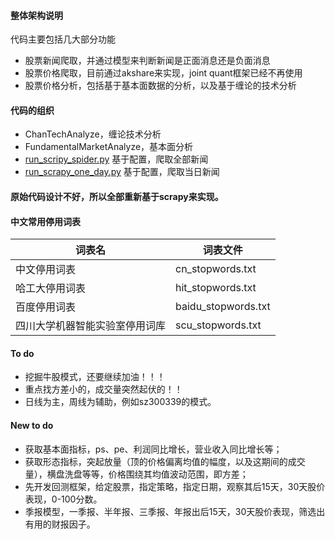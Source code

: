 #### 整体架构说明
代码主要包括几大部分功能
*   股票新闻爬取，并通过模型来判断新闻是正面消息还是负面消息
*   股票价格爬取，目前通过akshare来实现，joint quant框架已经不再使用
*   股票价格分析，包括基于基本面数据的分析，以及基于缠论的技术分析

#### 代码的组织
* ChanTechAnalyze，缠论技术分析
* FundamentalMarketAnalyze，基本面分析
* [run_scripy_spider.py](src%2Frun_scripy_spider.py) 基于配置，爬取全部新闻
* [run_scrapy_one_day.py](src%2Frun_scrapy_one_day.py) 基于配置，爬取当日新闻

#### 原始代码设计不好，所以全部重新基于scrapy来实现。

#### 中文常用停用词表

| 词表名 | 词表文件 |
| ---- | ---- |
| 中文停用词表                   | cn\_stopwords.txt    |
| 哈工大停用词表                 | hit\_stopwords.txt   |
| 百度停用词表                   | baidu\_stopwords.txt |
| 四川大学机器智能实验室停用词库 | scu\_stopwords.txt   |

#### To do
*   挖掘牛股模式，还要继续加油！！！
*   重点找方差小的，成交量突然起伏的！！
*   日线为主，周线为辅助，例如sz300339的模式。

#### New to do
*   获取基本面指标，ps、pe、利润同比增长，营业收入同比增长等；
*   获取形态指标，突起放量（顶的价格偏离均值的幅度，以及这期间的成交量），横盘洗盘等等，价格围绕其均值波动范围，即方差；
*   先开发回测框架，给定股票，指定策略，指定日期，观察其后15天，30天股价表现，0-100分数。
*   季报模型，一季报、半年报、三季报、年报出后15天，30天股价表现，筛选出有用的财报因子。
